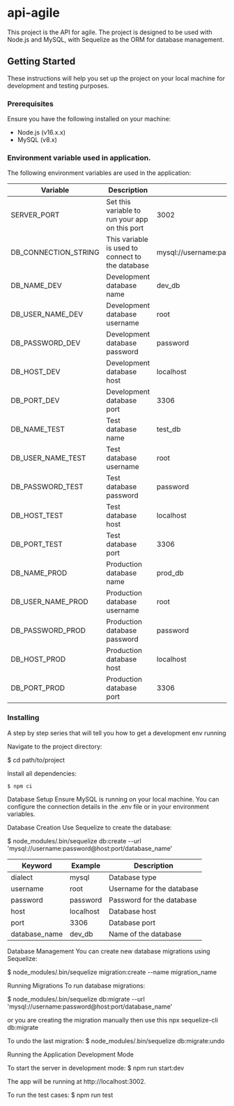 # api-agile

This project is the API for agile. The project is designed to be used with Node.js and MySQL, with Sequelize as the ORM for database management.

## Getting Started

These instructions will help you set up the project on your local machine for development and testing purposes.

### Prerequisites

Ensure you have the following installed on your machine:

- Node.js (v16.x.x)
- MySQL (v8.x)

### Environment variable used in application.

The following environment variables are used in the application:

| Variable             | Description                                           | Example                                             | 
| -------------------  | ----------------------------------------------------- | --------------------------------------------------- |
| SERVER_PORT          | Set this variable to run your app on this port        | 3002                                                |
| DB_CONNECTION_STRING | This variable is used to connect to the database      | mysql://username:password@host:port/database_name   |
| DB_NAME_DEV          | Development database name                             | dev_db                                              |
| DB_USER_NAME_DEV     | Development database username                         | root                                                |
| DB_PASSWORD_DEV      | Development database password                         | password                                            |
| DB_HOST_DEV          | Development database host                             | localhost                                           |
| DB_PORT_DEV          | Development database port                             | 3306                                                |
| DB_NAME_TEST         | Test database name                                    | test_db                                             |
| DB_USER_NAME_TEST    | Test database username                                | root                                                |
| DB_PASSWORD_TEST     | Test database password                                | password                                            |
| DB_HOST_TEST         | Test database host                                    | localhost                                           |
| DB_PORT_TEST         | Test database port                                    | 3306                                                |
| DB_NAME_PROD         | Production database name                              | prod_db                                             |
| DB_USER_NAME_PROD    | Production database username                          | root                                                |
| DB_PASSWORD_PROD     | Production database password                          | password                                            |
| DB_HOST_PROD         | Production database host                              | localhost                                           |
| DB_PORT_PROD         | Production database port                              | 3306                                                |

### Installing

A step by step series that will tell you how to get a development env running

Navigate to the project directory:

$ cd path/to/project

Install all dependencies:

```
$ npm ci
```

Database Setup
Ensure MySQL is running on your local machine. You can configure the connection details in the .env file or in your environment variables.

Database Creation
Use Sequelize to create the database:


$ node_modules/.bin/sequelize db:create --url 'mysql://username:password@host:port/database_name'

| Keyword       | Example     | Description            |
| ------------- | ----------- | ---------------------- |
| dialect       | mysql       | Database type          |
| username      | root        | Username for the database |
| password      | password    | Password for the database |
| host          | localhost   | Database host          |
| port          | 3306        | Database port          |
| database_name | dev_db      | Name of the database   |


Database Management
You can create new database migrations using Sequelize:

$ node_modules/.bin/sequelize migration:create --name migration_name

Running Migrations
To run database migrations:

$ node_modules/.bin/sequelize db:migrate --url 'mysql://username:password@host:port/database_name'


or you are creating the migration manually then use this 
npx sequelize-cli db:migrate

To undo the last migration:
$ node_modules/.bin/sequelize db:migrate:undo


Running the Application
Development Mode

To start the server in development mode:
$ npm run start:dev


The app will be running at http://localhost:3002.

To run the test cases:
$ npm run test




